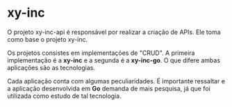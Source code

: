 # xy-inc

O projeto xy-inc-api é responsável por realizar a criação de APIs. Ele toma como base o projeto xy-inc.

Os projetos consistes em implementações de "CRUD". A primeira implementação é a **xy-inc** e a segunda é a **xy-inc-go**. O que difere ambas aplicações são as tecnologias.

Cada aplicação conta com algumas peculiaridades. É importante ressaltar e a aplicação desenvolvida em **Go** demanda de mais pesquisa, já que foi utilizada como estudo de tal tecnologia.
